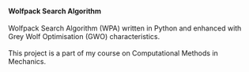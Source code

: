 <h4>Wolfpack Search Algorithm</h4>
Wolfpack Search Algorithm (WPA) written in Python and enhanced with Grey Wolf Optimisation (GWO) characteristics.<br/><br/>
This project is a part of my course on Computational Methods in Mechanics.
